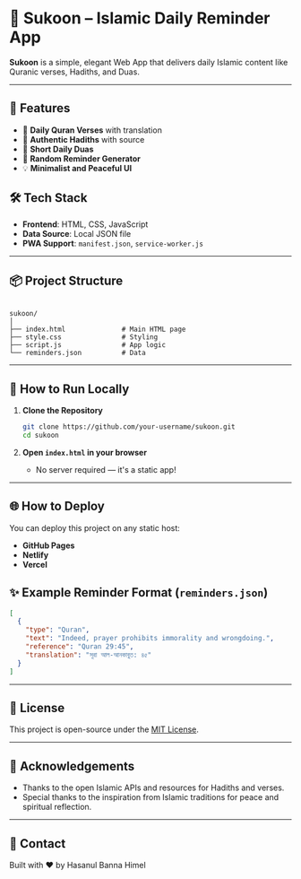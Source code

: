 # 🌙 Sukoon – Islamic Daily Reminder App

**Sukoon** is a simple, elegant Web App that delivers daily Islamic content like Quranic verses, Hadiths, and Duas. 

---

## 🕌 Features

- 📖 **Daily Quran Verses** with translation
- 📜 **Authentic Hadiths** with source
- 🤲 **Short Daily Duas**
- 🔁 **Random Reminder Generator**
- 💡 **Minimalist and Peaceful UI**



## 🛠️ Tech Stack

- **Frontend**: HTML, CSS, JavaScript
- **Data Source**: Local JSON file
- **PWA Support**: `manifest.json`, `service-worker.js`

---

## 📦 Project Structure

```

sukoon/
│
├── index.html              # Main HTML page
├── style.css               # Styling
├── script.js               # App logic
└── reminders.json          # Data
````

---

## 🚀 How to Run Locally

1. **Clone the Repository**
   ```bash
   git clone https://github.com/your-username/sukoon.git
   cd sukoon
    ````

2. **Open `index.html` in your browser**

   * No server required — it's a static app!

---

## 🌐 How to Deploy

You can deploy this project on any static host:

* **GitHub Pages**
* **Netlify**
* **Vercel**


## ✨ Example Reminder Format (`reminders.json`)

```json
[
  {
    "type": "Quran",
    "text": "Indeed, prayer prohibits immorality and wrongdoing.",
    "reference": "Quran 29:45",
    "translation": "সূরা আল-আনকাবুত: ৪৫"
  }
]
```
---
## 📜 License

This project is open-source under the [MIT License](LICENSE).

---

## 🙏 Acknowledgements

* Thanks to the open Islamic APIs and resources for Hadiths and verses.
* Special thanks to the inspiration from Islamic traditions for peace and spiritual reflection.

---

## 📧 Contact

Built with ❤️ by Hasanul Banna Himel